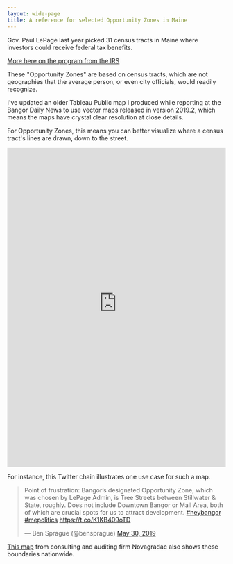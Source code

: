 ```yaml
---
layout: wide-page
title: A reference for selected Opportunity Zones in Maine
---
```

Gov. Paul LePage last year picked 31 census tracts in Maine where investors could receive federal tax benefits.

[More here on the program from the IRS](https://www.irs.gov/newsroom/opportunity-zones-frequently-asked-questions)

These "Opportunity Zones" are based on census tracts, which are not geographies that the average person, or even city officials, would readily recognize.

I've updated an older Tableau Public map I produced while reporting at the Bangor Daily News to use vector maps released in version 2019.2, which means the maps have crystal clear resolution at close details.

For Opportunity Zones, this means you can better visualize where a census tract's lines are drawn, down to the street.

<div><iframe style="border: none;" src="https://public.tableausoftware.com/views/businessesinopportunityzones_15592436083200/overviewmap?:showVizHome=no&amp;:embed=true" width="100%" height="735px"></iframe></div>

For instance, this Twitter chain illustrates one use case for such a map.

<blockquote class="twitter-tweet" data-lang="en"><p lang="en" dir="ltr">Point of frustration: Bangor’s designated Opportunity Zone, which was chosen by LePage Admin, is Tree Streets between Stillwater &amp; State, roughly. Does not include Downtown Bangor or Mall Area, both of which are crucial spots for us to attract development. <a href="https://twitter.com/hashtag/heybangor?src=hash&amp;ref_src=twsrc%5Etfw">#heybangor</a> <a href="https://twitter.com/hashtag/mepolitics?src=hash&amp;ref_src=twsrc%5Etfw">#mepolitics</a> <a href="https://t.co/K1KB409oTD">https://t.co/K1KB409oTD</a></p>&mdash; Ben Sprague (@bensprague) <a href="https://twitter.com/bensprague/status/1134122292202606592?ref_src=twsrc%5Etfw">May 30, 2019</a></blockquote>
<script async src="https://platform.twitter.com/widgets.js" charset="utf-8"></script>

[This map](https://www.novoco.com/resource-centers/opportunity-zone-resource-center/guidance/novogradac-opportunity-zones-mapping-tool) from consulting and auditing firm Novagradac also shows these boundaries nationwide.
